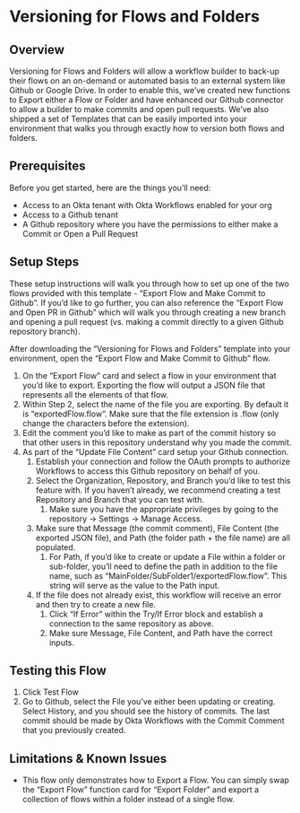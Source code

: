 # Versioning for Flows and Folders


## Overview

Versioning for Flows and Folders will allow a workflow builder to back-up their flows on an on-demand or automated basis to an external system like Github or Google Drive. In order to enable this, we’ve created new functions to Export either a Flow or Folder and have enhanced our Github connector to allow a builder to make commits and open pull requests. We’ve also shipped a set of Templates that can be easily imported into your environment that walks you through exactly how to version both flows and folders. 

## Prerequisites

Before you get started, here are the things you’ll need:



*   Access to an Okta tenant with Okta Workflows enabled for your org 
*   Access to a Github tenant
*   A Github repository where you have the permissions to either make a Commit or Open a Pull Request 

## Setup Steps

These setup instructions will walk you through how to set up one of the two flows provided with this template - “Export Flow and Make Commit to Github”. If you’d like to go further, you can also reference the “Export Flow and Open PR in Github” which will walk you through creating a new branch and opening a pull request (vs. making a commit directly to a given Github repository branch). 

After downloading the “Versioning for Flows and Folders” template into your environment, open the “Export Flow and Make Commit to Github” flow. 



1. On the “Export Flow” card and select a flow in your environment that you’d like to export. Exporting the flow will output a JSON file that represents all the elements of that flow. 
2. Within Step 2, select the name of the file you are exporting. By default it is “exportedFlow.flow”. Make sure that the file extension is .flow (only change the characters before the extension). 
3. Edit the comment you’d like to make as part of the commit history so that other users in this repository understand why you made the commit. 
4. As part of the “Update File Content” card setup your Github connection. 
    1. Establish your connection and follow the OAuth prompts to authorize Workflows to access this Github repository on behalf of you. 
    2. Select the Organization, Repository, and Branch you’d like to test this feature with. If you haven’t already, we recommend creating a test Repository and Branch that you can test with. 
        1. Make sure you have the appropriate privileges by going to the repository -> Settings -> Manage Access. 
    3. Make sure that Message (the commit comment), File Content (the exported JSON file), and Path (the folder path + the file name) are all populated. 
        1. For Path, if you’d like to create or update a File within a folder or sub-folder, you’ll need to define the path in addition to the file name, such as “MainFolder/SubFolder1/exportedFlow.flow”. This string will serve as the value to the Path input. 
    4. If the file does not already exist, this workflow will receive an error and then try to create a new file. 
        1. Click “If Error” within the Try/If Error block and establish a connection to the same repository as above. 
        2. Make sure Message, File Content, and Path have the correct inputs.  

## Testing this Flow



1. Click Test Flow
2. Go to Github, select the File you’ve either been updating or creating. Select History, and you should see the history of commits. The last commit should be made by Okta Workflows with the Commit Comment that you previously created. 

## Limitations & Known Issues



*   This flow only demonstrates how to Export a Flow. You can simply swap the “Export Flow” function card for “Export Folder” and export a collection of flows within a folder instead of a single flow. 
